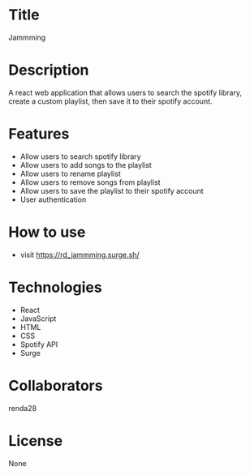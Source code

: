 # Title

Jammming

# Description

A react web application that allows users to search the spotify library, create a custom playlist, then save it to their spotify account.

# Features

- Allow users to search spotify library
- Allow users to add songs to the playlist
- Allow users to rename playlist
- Allow users to remove songs from playlist
- Allow users to save the playlist to their spotify account
- User authentication

# How to use

- visit https://rd_jammming.surge.sh/

# Technologies

- React
- JavaScript
- HTML
- CSS
- Spotify API
- Surge

# Collaborators

renda28

# License

None
